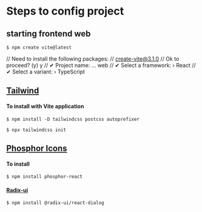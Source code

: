 # Steps to config project

## starting frontend web
```
$ npm create vite@latest
```

// Need to install the following packages:
// create-vite@3.1.0
// Ok to proceed? (y) y
// ✔ Project name: … web
// ✔ Select a framework: › React
// ✔ Select a variant: › TypeScript


## [Tailwind](https://tailwindcss.com/docs/installation/using-postcss)

#### To install with Vite application
```
$ npm install -D tailwindcss postcss autoprefixer
```
```
$ npx tailwindcss init
```

## [Phosphor Icons](https://phosphoricons.com/)

#### To install
```
$ npm install phosphor-react
```

#### [Radix-ui](https://www.radix-ui.com/docs/primitives/components/dialog)
```
$ npm install @radix-ui/react-dialog
```



